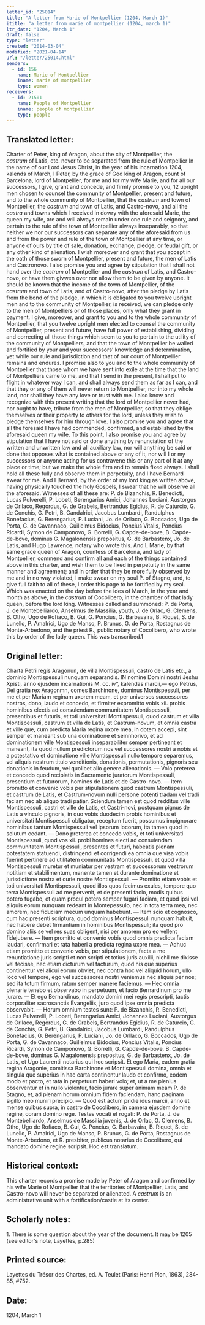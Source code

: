 ```yaml
---
letter_id: "25014"
title: "A letter from Marie of Montpellier (1204, March 1)"
ititle: "a letter from marie of montpellier (1204, march 1)"
ltr_date: "1204, March 1"
draft: false
type: "letter"
created: "2014-03-04"
modified: "2021-04-14"
url: "/letter/25014.html"
senders:
  - id: 156
    name: Marie of Montpellier
    iname: marie of montpellier
    type: woman
receivers:
  - id: 21501
    name: People of Montpellier
    iname: people of montpellier
    type: people
---
```

<h2> Translated letter:</h2><p>Charter of Peter, king of Aragon, about the city of Montpellier, the <em>castrum&nbsp;</em>of Latis, etc. never to be separated from the rule of Montpellier In the name of our Lord Jesus Christ, in the year of his incarnation 1204, kalends of March, I Peter, by the grace of God king of Aragon, count of Barcelona, lord of Montpellier, for me and for my wife Marie, and for all our successors, I give, grant and concede, and firmly promise to you, 12 upright men chosen to counsel the community of Montpellier, present and future, and to the whole community of Montpellier, that the <em>castrum&nbsp;</em>and town of Montpellier, the <em>castrum&nbsp;</em>and town of Latis, and Castro-novo, and all the <em>castra&nbsp;</em>and towns which I received in dowry with the aforesaid Marie, the queen my wife, are and will always remain under one rule and seignory, and pertain to the rule of the town of Montpellier always inseparably, so that neither we nor our successors can separate any of the aforesaid from us and from the power and rule of the town of Montpellier at any time, or anyone of ours by title of sale, donation, exchange, pledge, or feudal gift, or any other kind of alienation. I wish moreover and grant that you accept in the oath of those sworn of Montpellier, present and future, the men of Latis and Castronovo. I also promise you and agree by stipulation that I shall not hand over the <em>castrum&nbsp;</em>of Montpellier and the <em>castrum&nbsp;</em>of Latis, and Castro-novo, or have them givwen over nor allow them to be given by anyone. It should be known that the income of the town of Montpellier, of the <em>castrum&nbsp;</em>and town of Latis, and of Castro-novo, after the pledge by Latis from the bond of the pledge, in which it is obligated to you twelve upright men and to the community of Montpellier, is received, we can pledge only to the men of Montpelliers or of those places, only what they grant in payment. I give, moreover, and grant to you and to the whole community of Montpellier, that you twelve upright men elected to counsel the community of Montpellier, present and future, have full power of establishing, dividing and correcting all those things which seem to you to pertain to the utility of the community of Montpelliers, and that the town of Montpellier be walled and fortified by your and your successors’ knowledge and determination, yet while our rule and jurisdiction and that of our court of Montpellier remains and endures. I promise also to you and to the whole community of Montpellier that those whom we have sent into exile at the time that the land of Montpelliers came to me, and that I send in the present, I shall put to flight in whatever way I can, and shall always send them as far as I can, and that they or any of them will never return to Montpellier, nor into my whole land, nor shall they have any love or trust with me. I also know and recognize with this present writing that the lord of Montpellier never had, nor ought to have, tribute from the men of Montpellier, so that they oblige themselves or their property to others for the lord, unless they wish to pledge themselves for him through love. I also promise you and agree that all the foresaid I have had commended, confirmed, and established by the aforesaid queen my wife. To this point, I also promise you and agree by stipulation that I have not said or done anything by renunciation of the written and unwritten law and all auxiliary law, nor will anything be said or done that opposes what is contained above or any of it, nor will I or my successors or anyone acting for us contravene this or any part of it at any place or time; but we make the whole firm and to remain fixed always. I shall hold all these fully and observe them in perpetuity, and I have Bernard swear for me. And I Bernard, by the order of my lord king as written above, having physically touched the holy Gospels, I swear that he will observe all the aforesaid. Witnesses of all these are: P. de Bizanchis, R. Benedicti, Lucas Pulverelli, P. Lobeti, Berengarius Amici, Johannes Luciani, Austorgus de Orllaco, Regordus, G. de Grabels, Bertrandus Egidius, R. de Caturcio, G. de Conchis, G. Petri, B. Gandalrici, Jacobus Lumbardi, Randulphus Bonefacius, G. Berengarius, P. Luciani, Jo. de Orllaco, G. Boccados, Ugo de Porta, G. de Cavannaco, Guillelmus Bidocius, Poncius Vitalis, Poncius Ricardi, Symon de Camponovo, G. Borrelli, G. Capde-de-bove, B. Capde-de-bove, dominus G. Magalonensis prepositus, G. de Barbastenx, Jo. de Latis, and Hugo Lawrence, notary who wrote this. And I, Marie, by that same grace queen of Aragon, countess of Barcelona, and lady of Montpellier, commend and confirm all and each of the things contained above in this charter, and wish them to be fixed in perpetuity in the same manner and agreement; and in order that they be more fully observed by me and in no way violated, I make swear on my soul P. of Stagno, and, to give full faith to all of these, I order this page to be fortified by my seal. Which was enacted on the day before the ides of March, in the year and month as above, in the <em>castrum&nbsp;</em>of Cocolibero, in the chamber of that lady queen, before the lord king. Witnesses called and summoned: P. de Porta, J. de Montebelliardo, Anselmus de Massilia, youth, J. de Orlac, G. Clemens, B. Otho, Ugo de Rofiaco, B. Gui, G. Poncius, G. Barbavaira, B. Riquet, S. de Lunello, P. Amalrici, Ugo de Manso, P. Brunus, G. de Porta, Rostagnus de Monte-Arbedono, and the priest R., public notary of Cocolibero, who wrote this by order of the lady queen. This was transcribed.1</p><h2 class="mt-4"> Original letter:</h2>Charta Petri regis Aragonun, de villa Montispessuli, castro de Latis etc., a dominio Montispessuli nunquam separandis.
IN nomine Domini nostri Jeshu Xpisti, anno ejusdem incarnationis M. cc. iv°, kalendas marcii,— ego Petrus, Dei gratia rex Aragonmn, comes Barchinone, dominus Montispessuli, per me et per Mariam reginam uxorem meam, et per universos successores nostros, dono, laudo et concedo, et firmiter expromitto vobis xii. probis hominibus electis ad consulendam communitatem Montispessuli, presentibus et futuris, et toti universitati Montispessuli, quod castrum et villa Montispessuli, castrum et villa de Latis, et Castrum-novum, et omnia castra et ville que, cum predicta Maria regina uxore mea, in dotem accepi, sint semper et maneant sub una dominatione et seinnhorivo, et ad dominationem ville Montispessuli inseparabiliter semper pertineant et maneant, ita quod nullum predictorum nos vel successores nostri a nobis et a potestativo et dominatione ville Montispessuli nullo tempore separemus, vel aliquis nostrum titulo venditionis, donationis, permutationis, pignoris seu donationis in feudum, vel quolibet alio genere alienationis. — Volo preterea et concedo quod recipiatis in Sacramento juratorum Montispessuli, presentium et futurorum, homines de Latis et de Castro-novo. — Item promitto et convenio vobis per stipulationem quod castrum Montispessuli, et castrum de Latis, et Castrum-novum nulli persone potenti tradam vel tradi faciam nec ab aliquo tradi patiar. Sciendum tamen est quod redditus ville Montispessuli, castri et ville de Latis, et Castri-novi, postquam pignus de Latis a vinculo pignoris, in quo vobis duodecim probis hominibus et universitati Montispessuli obligatur, receptum fuerit, possumus impignorare hominibus tantum Montispessuli vel ipsorum locorum, ita tamen quod in solutum cedant. — Dono preterea et concedo vobis, et toti universitati Montispessuli, quod vos xii. probi homines electi ad consulendam communitatem Montispessuli, presentes et futuri, habeatis plenam potestatem statuendi, distringendi et corrigendi ea omnia que visa vobis fuerint pertinere ad utilitatem communitatis Montispessuli, et quod villa Montispessuli muretur et muniatur per vestram et successorum vestrorum notitiam et stabilimentum, manente tamen et durante dominatione et jurisdictione nostra et curie nostre Montispessuli. — Promitto etiam vobis et toti universitati Montispessuli, quod illos quos fecimus exules, tempore quo terra Montispessuli ad me pervenit, et de presenti facio, modis quibus potero fugabo, et quam procul potero semper fugari faciam, et quod ipsi vel aliquis eorum nunquam redeant in Montepessulo, nec in tota terra mea, nec amorem, nec fiduciam mecum unquam habebunt. — Item scio et cognosco, cum hac presenti scriptura, quod dominus Montispessuli nunquam habuit, nec habere debet firmantiam in hominibus Montispessuli; ita quod pro domino aliis se vel res suas obligent, nisi per amorem pro eo vellent fidejubere. — Item promitto et convenio vobis quod omnia predicta faciam laudari, confirmari et rata haberi a predicta regina uxore mea. — Adhuc etiam promitto et convenio vobis, per stipulationem, facta a me renuntiatione juris scripti et non scripti et totius juris auxilii, nichil me dixisse vel fecisse, nec etiam dicturum vel facturum, quod his que superius continentur vel alicui eorum obviet, nec contra hoc vel aliquid horum, ullo loco vel tempore, ego vel successores nostri veniemus nec aliquis per nos; sed ita totum firmum, ratum semper manere faciemus. — Hec omnia plenarie tenebo et observabo in perpetuum, et facio Bernardinum pro me jurare. — Et ego Bernardinus, mandato domini mei regis prescripti, tactis corporaliter sacrosanctis Evangeliis, juro quod ipse omnia predicta observabit. — Horum omnium testes sunt: P. de Bizanchis, R. Benedicti, Lucas Pulverelli, P. Lobeti, Berengarius Amici, Johannes Luciani, Austorgus de Orllaco, Regordus, G. de Grabels, Bertrandus Egidius, R. de Caturcio, G. de Conchis, G. Petri, B. Gandalrici, Jacobus Lumbardi, Randulphus Bonefacius, G. Berengarius, P. Luciani, Jo. de Orllaco, G. Boccados,
 Ugo de Porta, G. de Cavannaco, Guillelmus Bidocius, Poncius Vitalis, Poncius Ricardi, Symon de Camponovo, G. Borrelli, G. Capde-de-bove, B. Capde-de-bove, dominus G. Magalonensis prepositus, G. de Barbastenx, Jo. de Latis, et Ugo Laurentii notarius qui hoc scripsit.
Et ego Maria, eadem gratia regina Aragonie, comitissa Barchinone et Montispessuli domina, omnia et singula que superius in hac carta continentur laudo et confirmo, eodem modo et pacto, et rata in perpetuum haberi volo; et, ut a me plenius observentur et in nullo violentur, facio jurare super animam meam P. de Stagno, et, ad plenam horum omnium fidem faciendam, hanc paginam sigillo meo muniri precipio. — Quod est actum pridie idus marcii, anno et mense quibus supra, in castro de Cocolibero, in camera ejusdem domine regine, coram domino rege. Testes vocati et rogati: P. de Porta, J. de Montebelliardo, Anselmus de Massilia juvenis, J. de Orlac, G. Clemens, B. Otho, Ugo de Rofiaco, B. Gui, G. Poncius, G. Barbavaira, B. Riquet, S. de Lunello, P. Amalrici, Ugo de Manso, P. Brunus, G. de Porta, Rostagnus de Monte-Arbedono, et R. presbiter, publicus notarius de Cocolibero, qui mandato domine regine scripsit. Hoc est translatum.
<h2 class="mt-4"> Historical context:</h2><p>This charter records a promise made by Peter of Aragon and confirmed by his wife Marie of Montpellier that the territories of Montpellier, Latis, and Castro-novo will never be separated or alienated. A <em>castrum&nbsp;</em>is an administrative unit with a fortification/castle at its center.</p><h2 class="mt-4"> Scholarly notes:</h2>1. There is some question about the year of the document.  It may be 1205 (see editor's note, Layettes, p.285)
<h2 class="mt-4"> Printed source:</h2>Layettes du Trésor des Chartes, ed. A. Teulet (Paris:  Henri Plon, 1863), 284-85, #752.
<h2 class="mt-4"> Date:</h2>1204, March 1